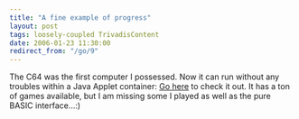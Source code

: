 ```yaml
---
title: "A fine example of progress"
layout: post
tags: loosely-coupled TrivadisContent
date: 2006-01-23 11:30:00
redirect_from: "/go/9"
---
```


The C64 was the first computer I possessed. Now it can run without any troubles within a Java Applet container: [Go here](http://c64s.com/) to check it out. It has a ton of games available, but I am missing some I played as well as the pure BASIC interface…:)